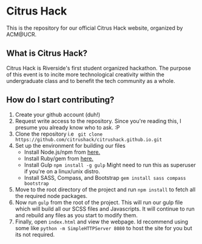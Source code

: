 # Citrus Hack 
This is the repository for our official Citrus Hack website, organized by ACM@UCR.

## What is Citrus Hack?
Citrus Hack is Riverside's first student organized hackathon. The purpose of this event is to incite more technological creativity within the undergraduate class and to benefit the tech community as a whole.

## How do I start contributing?

1. Create your github account (duh!)
2. Request write access to the repository. Since you're reading this, I presume you already know who to ask. :P
3. Clone the repository i.e ` git clone https://github.com/citrushack/citrushack.github.io.git`
4. Set up the environment for building our files
    * Install Node.js/npm from [here.](http://nodejs.org/download/)
    * Install Ruby/gem from [here.](https://www.ruby-lang.org/en/installation/)
    * Install Gulp `npm install -g gulp` Might need to run this as superuser if you're on a linux/unix distro.
    * Install SASS, Compass, and Bootstrap `gem install sass compass bootstrap`
5. Move to the root directory of the project and run `npm install` to fetch all the required node packages.
6. Now run `gulp` from the root of the project. This will run our gulp file which will build all our SCSS files and Javascripts. It will continue to run and rebuild any files as you start to modify them.
7. Finally, open `index.html` and view the webpage. Id recommend using some like `python -m SimpleHTTPServer 8080` to host the site for you but its not required.
